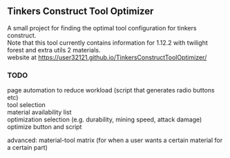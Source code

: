 ## Tinkers Construct Tool Optimizer
A small project for finding the optimal tool configuration for tinkers construct.  
Note that this tool currently contains information for 1.12.2 with twilight forest and extra utils 2 materials.  
website at https://user32121.github.io/TinkersConstructToolOptimizer/


### TODO
page automation to reduce workload (script that generates radio buttons etc)  
tool selection  
material availability list  
optimization selection (e.g. durability, mining speed, attack damage)  
optimize button and script  
  
advanced: material-tool matrix (for when a user wants a certain material for a certain part)  
